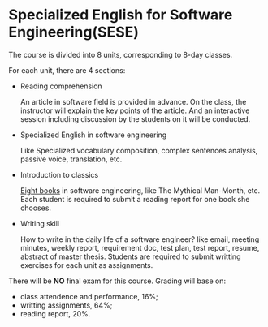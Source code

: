 # Specialized English for Software Engineering(SESE)

The course is divided into 8 units, corresponding to 8\-day classes. 

For each unit, there are 4 sections:

*	Reading comprehension
	
	An article in software field is provided in advance. On the class, the instructor will explain the key points of the article. And an interactive session including discussion by the students on it will be conducted.
	
*	Specialized English in software engineering

	Like Specialized vocabulary composition, complex sentences analysis, passive voice, translation, etc.
	
*	Introduction to classics

	[Eight books](recommended_books.md) in software engineering, like The Mythical Man-Month, etc. Each student is required to submit a reading report for one book she chooses.
	
*	Writing skill

	How to write in the daily life of a software engineer? like email, meeting minutes, weekly report, requirement doc, test plan, test report, resume, abstract of master thesis. Students are required to submit writting exercises for each unit as assignments.
	
There will be __NO__ final exam for this course. Grading will base on:

*	class attendence and performance, 16%;
*	writting assignments, 64%;
*	reading report, 20%.

